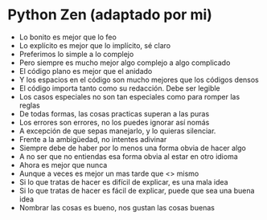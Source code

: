 # Python Zen (adaptado por mi)
- Lo bonito es mejor que lo feo
- Lo explícito es mejor que lo implícito, sé claro
- Preferimos lo simple a lo complejo
- Pero siempre es mucho mejor algo complejo a algo complicado
- El código plano es mejor que el anidado
- Y los espacios en el código son mucho mejores que los códigos densos
- El código importa tanto como su redacción. Debe ser legible
- Los casos especiales no son tan especiales como para romper las reglas
- De todas formas, las cosas practicas superan a las puras
- Los errores son errores, no los puedes ignorar así nomás
- A excepción de que sepas manejarlo, y lo quieras silenciar.
- Frente a la ambigüedad, no intentes adivinar
- Siempre debe de haber por lo menos una forma obvia de hacer algo
- A no ser que no entiendas esa forma obvia al estar en otro idioma
- Ahora es mejor que nunca
- Aunque a veces es mejor un mas tarde que <<ahora>> mismo
- Si lo que tratas de hacer es difícil de explicar, es una mala idea
- Si lo que tratas de hacer es fácil de explicar, puede que sea una buena idea
- Nombrar las cosas es bueno, nos gustan las cosas buenas